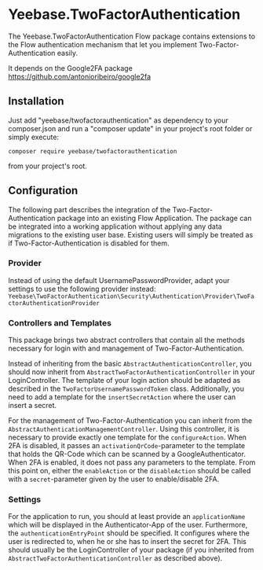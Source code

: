 # Yeebase.TwoFactorAuthentication

The Yeebase.TwoFactorAuthentication Flow package contains extensions to the Flow authentication mechanism
that let you implement Two-Factor-Authentication easily.

It depends on the Google2FA package https://github.com/antonioribeiro/google2fa

## Installation

Just add "yeebase/twofactorauthentication" as dependency to your composer.json and run a "composer update" in your project's root folder
or simply execute:
```
composer require yeebase/twofactorauthentication
```
from your project's root.

## Configuration
The following part describes the integration of the Two-Factor-Authentication package into an existing Flow Application.
The package can be integrated into a working application without applying any data migrations to the existing user base.
Existing users will simply be treated as if Two-Factor-Authentication is disabled for them.

### Provider
Instead of using the default UsernamePasswordProvider, adapt your settings to use the following provider instead: `Yeebase\TwoFactorAuthentication\Security\Authentication\Provider\TwoFactorAuthenticationProvider`

### Controllers and Templates
This package brings two abstract controllers that contain all the methods necessary for login with and management of Two-Factor-Authentication.

Instead of inheriting from the basic `AbstractAuthenticationController`, you should now inherit from `AbstractTwoFactorAuthenticationController` in your LoginController.
The template of your login action should be adapted as described in the `TwoFactorUsernamePasswordToken` class.
Additionally, you need to add a template for the `insertSecretAction` where the user can insert a secret.

For the management of Two-Factor-Authentication you can inherit from the `AbstractAuthenticationManagementController`.
Using this controller, it is necessary to provide exactly one template for the `configureAction`.
When 2FA is disabled, it passes an `activationQrCode`-parameter to the template that holds the QR-Code which can be scanned by a GoogleAuthenticator.
When 2FA is enabled, it does not pass any parameters to the template. From this point on, either the `enableAction` or the `disableAction` should be called
with a `secret`-parameter given by the user to enable/disable 2FA.

### Settings
For the application to run, you should at least provide an `applicationName` which will be displayed in the Authenticator-App of the user.
Furthermore, the `authenticationEntryPoint` should be specified. It configures where the user is redirected to, when he or she has to insert the secret for 2FA.
This should usually be the LoginController of your package (if you inherited from `AbstractTwoFactorAuthenticationController` as described above).
